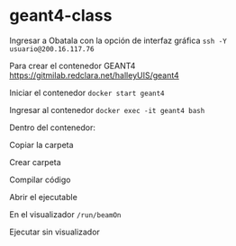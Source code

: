 # geant4-class

Ingresar a Obatala con la opción de interfaz gráfica
`ssh -Y usuario@200.16.117.76`

Para crear el contenedor GEANT4 
https://gitmilab.redclara.net/halleyUIS/geant4

Iniciar el contenedor
`docker start geant4`

Ingresar al contenedor
`docker exec -it geant4 bash`

Dentro del contenedor:

Copiar la carpeta

Crear carpeta

Compilar código

Abrir el ejecutable

En el visualizador
`/run/beamOn`

Ejecutar sin visualizador

